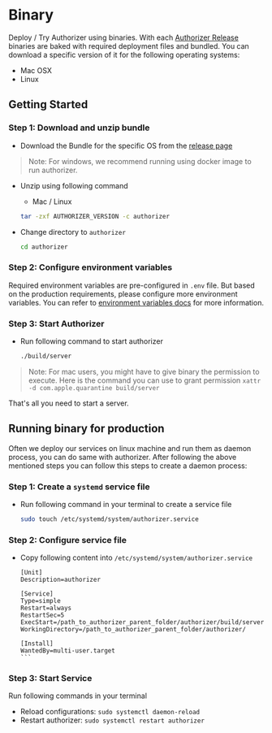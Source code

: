 # Binary

Deploy / Try Authorizer using binaries. With each [Authorizer Release](https://github.com/authorizerdev/authorizer/releases)
binaries are baked with required deployment files and bundled. You can download a specific version of it for the following operating systems:

- Mac OSX
- Linux

## Getting Started

### Step 1: Download and unzip bundle

- Download the Bundle for the specific OS from the [release page](https://github.com/authorizerdev/authorizer/releases)

> Note: For windows, we recommend running using docker image to run authorizer.

- Unzip using following command

  - Mac / Linux

  ```sh
  tar -zxf AUTHORIZER_VERSION -c authorizer
  ```

- Change directory to `authorizer`

  ```sh
  cd authorizer
  ```

### Step 2: Configure environment variables

Required environment variables are pre-configured in `.env` file. But based on the production requirements, please configure more environment variables. You can refer to [environment variables docs](/core/env) for more information.

### Step 3: Start Authorizer

- Run following command to start authorizer

  ```sh
  ./build/server
  ```

> Note: For mac users, you might have to give binary the permission to execute. Here is the command you can use to grant permission `xattr -d com.apple.quarantine build/server`

That's all you need to start a server.

## Running binary for production

Often we deploy our services on linux machine and run them as daemon process, you can do same with authorizer. After following the above mentioned steps you can follow this steps to create a daemon process:

### Step 1: Create a `systemd` service file

- Run following command in your terminal to create a service file
  ```sh
  sudo touch /etc/systemd/system/authorizer.service
  ```

### Step 2: Configure service file

- Copy following content into `/etc/systemd/system/authorizer.service`

  ````
  [Unit]
  Description=authorizer

  [Service]
  Type=simple
  Restart=always
  RestartSec=5
  ExecStart=/path_to_authorizer_parent_folder/authorizer/build/server
  WorkingDirectory=/path_to_authorizer_parent_folder/authorizer/

  [Install]
  WantedBy=multi-user.target
  ```
  ````

### Step 3: Start Service

Run following commands in your terminal

- Reload configurations: `sudo systemctl daemon-reload`
- Restart authorizer: `sudo systemctl restart authorizer`
